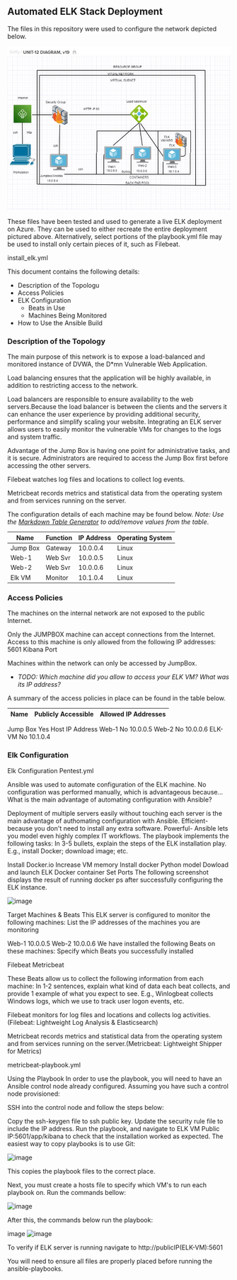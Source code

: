## Automated ELK Stack Deployment

The files in this repository were used to configure the network depicted below.

![TODO: Update the path with the name of your diagram](./Images/P1diagram.jpg)

These files have been tested and used to generate a live ELK deployment on Azure. They can be used to either recreate the entire deployment pictured above. Alternatively, select portions of the playbook.yml file may be used to install only certain pieces of it, such as Filebeat.

  install_elk.yml

This document contains the following details:
- Description of the Topologu
- Access Policies
- ELK Configuration
  - Beats in Use
  - Machines Being Monitored
- How to Use the Ansible Build


### Description of the Topology
The main purpose of this network is to expose a load-balanced and monitored instance of DVWA, the D*mn Vulnerable Web Application.

Load balancing ensures that the application will be highly available, in addition to restricting access to the network.

Load balancers are responsible to ensure availability to the web servers.Because the load balancer is between the clients and the servers it can enhance the user experience by providing additional security, performance and simplify scaling your website.
Integrating an ELK server allows users to easily monitor the vulnerable VMs for changes to the logs and system traffic.

Advantage of the Jump Box is having one point for administrative tasks, and it is secure. Administrators are required to access the Jump Box first before accessing the other servers.

Filebeat watches log files and locations to collect log events.

Metricbeat records metrics and statistical data from the operating system and from services running on the server.

The configuration details of each machine may be found below.
_Note: Use the [Markdown Table Generator](http://www.tablesgenerator.com/markdown_tables) to add/remove values from the table_.

| Name     | Function | IP Address | Operating System |
|----------|----------|------------|------------------|
| Jump Box | Gateway  | 10.0.0.4   | Linux            |
| Web-1    | Web Svr  | 10.0.0.5   | Linux            |
| Web-2    | Web Svr  | 10.0.0.6   | Linux            |
| Elk VM   | Monitor  | 10.1.0.4   | Linux            |

### Access Policies

The machines on the internal network are not exposed to the public Internet. 

Only the JUMPBOX machine can accept connections from the Internet. Access to this machine is only allowed from the following IP addresses:
5601 Kibana Port

Machines within the network can only be accessed by JumpBox.
- _TODO: Which machine did you allow to access your ELK VM? What was its IP address?_

A summary of the access policies in place can be found in the table below.

| Name     | Publicly Accessible | Allowed IP Addresses |
|----------|---------------------|----------------------|
Jump Box            Yes                Host IP Address
Web-1	           No	                   10.0.0.5
Web-2	           No	                   10.0.0.6
ELK-VM	         No	                   10.1.0.4

### Elk Configuration
Elk Configuration
Pentest.yml

Ansible was used to automate configuration of the ELK machine. No configuration was performed manually, which is advantageous because... What is the main advantage of automating configuration with Ansible?

Deployment of multiple servers easily without touching each server is the main advantage of authomating configuration with Ansible.
  Efficient- because you don't need to install any extra software.
  Powerful- Ansible lets you model even highly complex IT workflows.
The playbook implements the following tasks: In 3-5 bullets, explain the steps of the ELK installation play. E.g., install Docker; download image; etc.

Install Docker.io
Increase VM memory
Install docker Python model
Dowload and launch ELK Docker container
Set Ports
The following screenshot displays the result of running docker ps after successfully configuring the ELK instance.

![image](https://user-images.githubusercontent.com/84650579/136495457-eaea66c9-bdf1-456d-9f3e-9eff3ec693fb.png)

Target Machines & Beats
This ELK server is configured to monitor the following machines: List the IP addresses of the machines you are monitoring

Web-1	10.0.0.5
Web-2	10.0.0.6
We have installed the following Beats on these machines: Specify which Beats you successfully installed

Filebeat Metricbeat

These Beats allow us to collect the following information from each machine: In 1-2 sentences, explain what kind of data each beat collects, and provide 1 example of what you expect to see. E.g., Winlogbeat collects Windows logs, which we use to track user logon events, etc.

Filebeat monitors for log files and locations and collects log activities.(Filebeat: Lightweight Log Analysis & Elasticsearch)

Metricbeat records metrics and statistical data from the operating system and from services running on the server.(Metricbeat: Lightweight Shipper for Metrics)

metricbeat-playbook.yml

Using the Playbook
In order to use the playbook, you will need to have an Ansible control node already configured. Assuming you have such a control node provisioned:

SSH into the control node and follow the steps below:

Copy the ssh-keygen file to ssh public key.
Update the security rule file to include the IP address.
Run the playbook, and navigate to ELK VM Public IP:5601/app/kibana to check that the installation worked as expected.
The easiest way to copy playbooks is to use Git:

![image](https://user-images.githubusercontent.com/84650579/136495533-6b37277a-8e18-4956-8f6a-0a22b74ec314.png)


This copies the playbook files to the correct place.

Next, you must create a hosts file to specify which VM's to run each playbook on. Run the commands bellow:

![image](https://user-images.githubusercontent.com/84650579/136495604-2bccde71-1ef9-45d6-ba0e-6754bbec1cdf.png)

After this, the commands below run the playbook:

image
![image](https://user-images.githubusercontent.com/84650579/136495649-a112f18e-f912-4ffa-946a-a45babb998b0.png)

To verify if ELK server is running navigate to http://publicIP(ELK-VM):5601

You will need to ensure all files are properly placed before running the ansible-playbooks.
